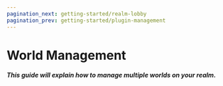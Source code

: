 ```yaml
---
pagination_next: getting-started/realm-lobby
pagination_prev: getting-started/plugin-management
---
```


# World Management

##### This guide will explain how to manage multiple worlds on your realm.